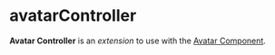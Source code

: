 # avatarController
**Avatar Controller** is an *extension* to use with the [Avatar Component](https://github.com/nachocinalli/adapt-avatar). 